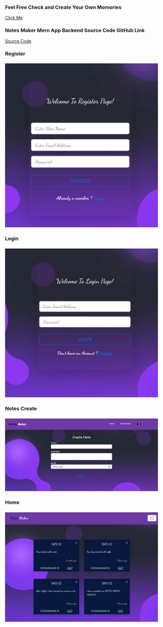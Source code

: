 
<h3>Feel Free Check and Create Your Own Momories</h3>
<a href="https://notes-maker-frontend.netlify.app">Click Me<a/>
<br/>
<h3>Notes Maker Mern App Backend Source Code GitHub Link </h3>
<a href="https://github.com/KIRUBAHARAN8878M/NOTES_MAKER_BACKEND">Source Code<a/>
<br/>
<h3>Register<h3/>
<img src="./RegisterPage.jpeg" alt="Pay">
<br/>
<h3>Login<h3/>
<img src="./LoginPage.jpeg" alt="Home">
<br/>
<h3>Notes Create<h3/>
<img src="./CreatePage.jpg" alt="Pay">
<br/>
<h3>Home<h3/>
<img src="./HomePage.jpeg" alt="Pay">
<br/>

  
